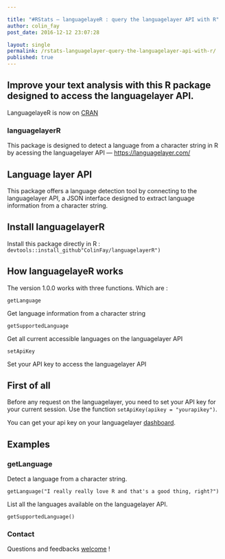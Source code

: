```yaml
---

title: "#RStats — languagelayeR : query the languagelayer API with R"
author: colin_fay
post_date: 2016-12-12 23:07:28

layout: single
permalink: /rstats-languagelayer-query-the-languagelayer-api-with-r/
published: true
---
```

## Improve your text analysis with this R package designed to access the languagelayer API.<!--more-->
LanguagelayeR is now on <a href="https://cran.r-project.org/package=languagelayeR">CRAN</a>

### languagelayerR
This package is designed to detect a language from a character string in R by acessing the languagelayer API — <a href="https://languagelayer.com/">https://languagelayer.com/</a>

## Language layer API
This package offers a language detection tool by connecting to the languagelayer API, a JSON interface designed to extract language information from a character string.

## Install languagelayerR
Install this package directly in R : `devtools::install_github"ColinFay/languagelayerR")`
## How languagelayeR works
The version 1.0.0 works with three functions. Which are :

```{r} 
getLanguage
``` 

Get language information from a character string

```{r} 
getSupportedLanguage
``` 

Get all current accessible languages on the languagelayer API

```{r} 
setApiKey
``` 
Set your API key to access the languagelayer API

## First of all
Before any request on the languagelayer, you need to set your API key for your current session. Use the function `setApiKey(apikey = "yourapikey")`.

You can get your api key on your languagelayer <a href="https://languagelayer.com/dashboard">dashboard</a>.

## Examples
### getLanguage
Detect a language from a character string.

```{r}
getLanguage("I really really love R and that's a good thing, right?")
```

List all the languages available on the languagelayer API.
```{r}
getSupportedLanguage()
```
### Contact

Questions and feedbacks <a href="mailto:contact@colinfay.me">welcome</a> !
&nbsp;
